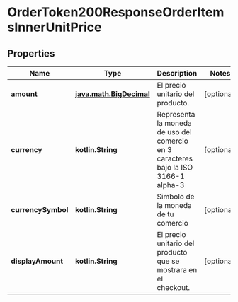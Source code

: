 
# OrderToken200ResponseOrderItemsInnerUnitPrice

## Properties
Name | Type | Description | Notes
------------ | ------------- | ------------- | -------------
**amount** | [**java.math.BigDecimal**](java.math.BigDecimal.md) | El precio unitario del producto.  |  [optional]
**currency** | **kotlin.String** | Representa la moneda de uso del comercio en 3 caracteres bajo la ISO 3166-1 alpha-3  |  [optional]
**currencySymbol** | **kotlin.String** | Simbolo de la moneda de tu comercio |  [optional]
**displayAmount** | **kotlin.String** | El precio unitario del producto que se mostrara en el checkout.  |  [optional]



